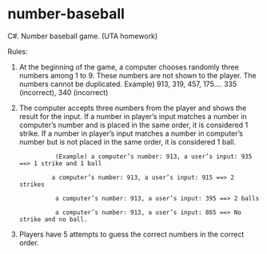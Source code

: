 # number-baseball
C#. Number baseball game. (UTA homework)

Rules:

1.	At the beginning of the game, a computer chooses randomly three numbers among 1 to 9. These numbers are not shown to the player. The numbers cannot be duplicated.
Example) 913, 319, 457, 175….   335 (incorrect), 340 (incorrect)

2.	The computer accepts three numbers from the player and shows the result for the input. If a number in player’s input matches a number in computer’s number and is placed in the same order, it is considered 1 strike. If a number in player’s input matches a number in computer’s number but is not placed in the same order, it is considered 1 ball.

                  (Example) a computer’s number: 913, a user’s input: 935 ==> 1 strike and 1 ball

                 a computer’s number: 913, a user’s input: 915 ==> 2 strikes 
                 
                  a computer’s number: 913, a user’s input: 395 ==> 2 balls
                  
                  a computer’s number: 913, a user’s input: 865 ==> No strike and no ball.

3.	Players have 5 attempts to guess the correct numbers in the correct order.
